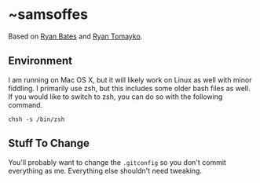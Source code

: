 # ~samsoffes

Based on [Ryan Bates](http://github.com/ryanb/dotfiles) and [Ryan Tomayko](http://github.com/rtomayko/dotfiles).

## Environment

I am running on Mac OS X, but it will likely work on Linux as well with 
minor fiddling. I primarily use zsh, but this includes some older bash 
files as well. If you would like to switch to zsh, you can do so with 
the following command.

    chsh -s /bin/zsh

## Stuff To Change

You'll probably want to change the `.gitconfig` so you don't commit everything as me. Everything else shouldn't need tweaking.
